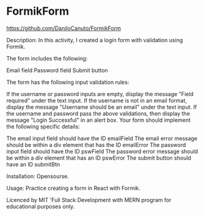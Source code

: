# FormikForm

https://github.com/DaniloCanuto/FormikForm

Description: In this activity, I created a login form with validation using Formik.

The form includes the following:

Email field
Password field
Submit button

The form has the following input validation rules:

If the username or password inputs are empty, display the message "Field required" under the text input.
If the username is not in an email format, display the message "Username should be an email" under the text input.
If the username and password pass the above validations, then display the message "Login Successful" in an alert box.
Your form should implement the following specific details:

The email input field should have the ID emailField
The email error message should be within a div element that has the ID emailError
The password input field should have the ID pswField
The password error message should be within a div element that has an ID pswError
The submit button should have an ID submitBtn

Installation: Opensourse.

Usage: Practice creating a form in React with Formik.

Licenced by MIT 'Full Stack Development with MERN program for educational purposes only.
